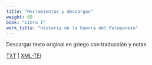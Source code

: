 ```yaml
---
title: "Herramientas y descargas"
weight: 60
book: "Libro I"
work_title: "Historia de la Guerra del Peloponeso"
---
```

<!-- [Download icon depicting a downward arrow, simple and modern design, set against a plain background, conveying a functional and neutral tone](/assets/icons/download.svg) -->

Descargar texto original en griego con traducción y notas

<a href="https://corpusabierto.com/libros/guerra-del-peloponeso/formatos/tucidides/lib1/txt/01_prologo-cap-1.txt" target="_blank">TXT</a> | <a href="https://corpusabierto.com/libros/guerra-del-peloponeso/formatos/tucidides/lib1/xml-tei/01_prologo-cap-1.xml" target="_blank">XML-TEI</a>